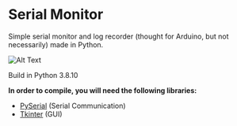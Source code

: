 # Serial Monitor
Simple serial monitor and log recorder (thought for Arduino, but not necessarily) made in Python.

![Alt Text](https://i.imgur.com/NoJVnk0.gif)

Build in Python 3.8.10

**In order to compile, you will need the following libraries:**
- [PySerial](https://pypi.org/project/pyserial/) (Serial Communication)
- [Tkinter](https://docs.python.org/3/library/tkinter.html) (GUI)
